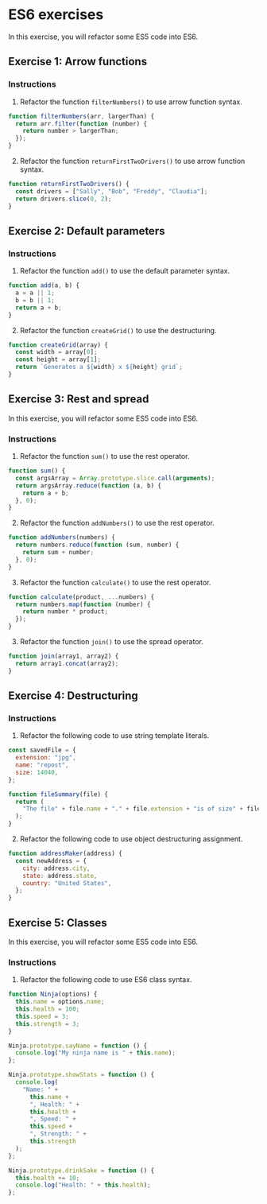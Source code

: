 # ES6 exercises

In this exercise, you will refactor some ES5 code into ES6.

## Exercise 1: Arrow functions

### Instructions

1. Refactor the function `filterNumbers()` to use arrow function syntax.

```js
function filterNumbers(arr, largerThan) {
  return arr.filter(function (number) {
    return number > largerThan;
  });
}
```

2. Refactor the function `returnFirstTwoDrivers()` to use arrow function syntax.

```js
function returnFirstTwoDrivers() {
  const drivers = ["Sally", "Bob", "Freddy", "Claudia"];
  return drivers.slice(0, 2);
}
```

## Exercise 2: Default parameters

### Instructions

1. Refactor the function `add()` to use the default parameter syntax.

```js
function add(a, b) {
  a = a || 1;
  b = b || 1;
  return a + b;
}
```

2. Refactor the function `createGrid()` to use the destructuring.

```js
function createGrid(array) {
  const width = array[0];
  const height = array[1];
  return `Generates a ${width} x ${height} grid`;
}
```

## Exercise 3: Rest and spread

In this exercise, you will refactor some ES5 code into ES6.

### Instructions

1. Refactor the function `sum()` to use the rest operator.

```js
function sum() {
  const argsArray = Array.prototype.slice.call(arguments);
  return argsArray.reduce(function (a, b) {
    return a + b;
  }, 0);
}
```

2. Refactor the function `addNumbers()` to use the rest operator.

```js
function addNumbers(numbers) {
  return numbers.reduce(function (sum, number) {
    return sum + number;
  }, 0);
}
```

3. Refactor the function `calculate()` to use the rest operator.

```js
function calculate(product, ...numbers) {
  return numbers.map(function (number) {
    return number * product;
  });
}
```

3. Refactor the function `join()` to use the spread operator.

```js
function join(array1, array2) {
  return array1.concat(array2);
}
```

## Exercise 4: Destructuring

### Instructions

1. Refactor the following code to use string template literals.

```js
const savedFile = {
  extension: "jpg",
  name: "repost",
  size: 14040,
};

function fileSummary(file) {
  return (
    "The file" + file.name + "." + file.extension + "is of size" + file.size
  );
}
```

2. Refactor the following code to use object destructuring assignment.

```js
function addressMaker(address) {
  const newAddress = {
    city: address.city,
    state: address.state,
    country: "United States",
  };
}
```

## Exercise 5: Classes

In this exercise, you will refactor some ES5 code into ES6.

### Instructions

1. Refactor the following code to use ES6 class syntax.

```js
function Ninja(options) {
  this.name = options.name;
  this.health = 100;
  this.speed = 3;
  this.strength = 3;
}

Ninja.prototype.sayName = function () {
  console.log("My ninja name is " + this.name);
};

Ninja.prototype.showStats = function () {
  console.log(
    "Name: " +
      this.name +
      ", Health: " +
      this.health +
      ", Speed: " +
      this.speed +
      ", Strength: " +
      this.strength
  );
};

Ninja.prototype.drinkSake = function () {
  this.health += 10;
  console.log("Health: " + this.health);
};
```
